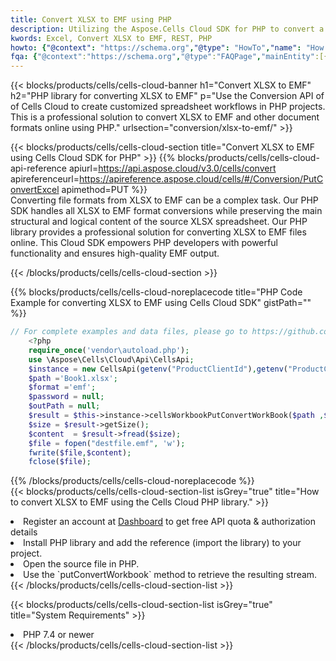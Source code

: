 ```yaml
---
title: Convert XLSX to EMF using PHP 
description: Utilizing the Aspose.Cells Cloud SDK for PHP to convert a XLSX format file to a EMF format file. 
kwords: Excel, Convert XLSX to EMF, REST, PHP
howto: {"@context": "https://schema.org","@type": "HowTo","name": "How to convert XLSX to EMF using the Cells Cloud PHP library.","description": "How to convert XLSX to EMF using the Cells Cloud PHP library.","image": {"@type": "ImageObject"},"url": "/php/conversion/xlsx-to-emf/","step": [{ "@type": "HowToStep","name": "How to convert XLSX to EMF using the Cells Cloud PHP library. step 1", "image": {"@type": "ImageObject",},"url": "/php/conversion/xlsx-to-emf/","text": "Register an account at <a href='https://dashboard.aspose.cloud/'>Dashboard</a> to get free API quota & authorization details",},{ "@type": "HowToStep","name": "How to convert XLSX to EMF using the Cells Cloud PHP library. step 1", "image": {"@type": "ImageObject",},"url": "/php/conversion/xlsx-to-emf/","text": "Install PHP library and add the reference (import the library) to your project.",},{ "@type": "HowToStep","name": "How to convert XLSX to EMF using the Cells Cloud PHP library. step 1", "image": {"@type": "ImageObject",},"url": "/php/conversion/xlsx-to-emf/","text": "Open the source file in PHP.",},{ "@type": "HowToStep","name": "How to convert XLSX to EMF using the Cells Cloud PHP library. step 1", "image": {"@type": "ImageObject",},"url": "/php/conversion/xlsx-to-emf/","text": "Use the `putConvertWorkbook` method to retrieve the resulting stream.",}, ],"supply": {"@type": "HowToSupply","name": "document"},"tool": [{"@type": "HowToTool","name": "phpstorm, Visual Studio Code, Eclipse"},{"@type": "HowToTool","name": "Aspose Cells"}],"totalTime": "PT6M"}
fqa: {"@context":"https://schema.org","@type":"FAQPage","mainEntity":[{"@type":"Question","name":"Why convert file formats in C# using REST API?","acceptedAnswer":{"@type":"Answer","text":"Documents are encoded in many ways, and some files may be incompatible with the software you use. To open and read such files, just convert them to appropriate file formats.<br/><ol><li>Install .NET SDK and add the reference (import the library) to your project.</li><li>Open the source file in C# using REST API.</li><li>Call the PutConvertWorkbookRequest() method, passing an output filename with required extension.</li><li>Get the result of conversion as a separate file.</li></ol>"}},{"@type":"Question","name":"What file formats can I convert with your C# library?","acceptedAnswer":{"@type":"Answer","text":"We support a variety of file formats for conversion using .NET library, including XLSX, Excel, xls , PDF, CSV, HTML, Markdown, XML, PNG, JPG, TIFF, Json, TXT and many more."}},{"@type":"Question","name":"What is the maximum allowed file size for conversion using this .NET library?","acceptedAnswer":{"@type":"Answer","text":"There are no file size limits for format conversions using .NET library."}}]}
---
```



{{< blocks/products/cells/cells-cloud-banner h1="Convert XLSX to EMF" h2="PHP library for converting XLSX to EMF" p="Use the Conversion API of of Cells Cloud to create customized spreadsheet workflows in PHP projects. This is a professional solution to convert XLSX to EMF and other document formats online using PHP." urlsection="conversion/xlsx-to-emf/" >}}

{{< blocks/products/cells/cells-cloud-section  title="Convert XLSX to EMF using Cells Cloud SDK for PHP" >}}
{{% blocks/products/cells/cells-cloud-api-reference  apiurl=https://api.aspose.cloud/v3.0/cells/convert  apireferenceurl=https://apireference.aspose.cloud/cells/#/Conversion/PutConvertExcel  apimethod=PUT %}}
<br/>
Converting file formats from XLSX to EMF can be a complex task. Our PHP SDK handles all XLSX to EMF format conversions while preserving the main structural and logical content of the source XLSX spreadsheet. Our PHP library provides a professional solution for converting XLSX to EMF files online. This Cloud SDK empowers PHP developers with powerful functionality and ensures high-quality EMF output.

{{< /blocks/products/cells/cells-cloud-section >}}

{{% blocks/products/cells/cells-cloud-noreplacecode title="PHP Code Example for converting XLSX to EMF using Cells Cloud SDK" gistPath="" %}}
 
```php
// For complete examples and data files, please go to https://github.com/aspose-cells-cloud/aspose-cells-cloud-php/
    <?php
    require_once('vendor\autoload.php');
    use \Aspose\Cells\Cloud\Api\CellsApi;
    $instance = new CellsApi(getenv("ProductClientId"),getenv("ProductClientSecret"));
    $path ='Book1.xlsx';    
    $format ='emf';
    $password = null;
    $outPath = null;      
    $result = $this->instance->cellsWorkbookPutConvertWorkBook($path ,$format, $password,  $outPath);
    $size = $result->getSize();
    $content  = $result->fread($size);
    $file = fopen("destfile.emf", 'w');
    fwrite($file,$content);
    fclose($file);
```
 
{{% /blocks/products/cells/cells-cloud-noreplacecode  %}}
<br/>
{{< blocks/products/cells/cells-cloud-section-list isGrey="true"  title="How to convert XLSX to EMF using the Cells Cloud PHP library." >}}
<li>Register an account at <a href="https://dashboard.aspose.cloud/">Dashboard</a> to get free API quota & authorization details</li>
<li>Install PHP library and add the reference (import the library) to your project.</li>
<li>Open the source file in PHP.</li>
<li>Use the `putConvertWorkbook` method to retrieve the resulting stream.</li>
{{< /blocks/products/cells/cells-cloud-section-list >}}

{{< blocks/products/cells/cells-cloud-section-list isGrey="true"  title="System Requirements" >}}
<li>PHP 7.4 or newer</li>
{{< /blocks/products/cells/cells-cloud-section-list >}}
